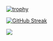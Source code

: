 <!--TROPHY-->
[![trophy](https://github-profile-trophy.vercel.app/?username=Khubayan&theme=darkhub)](https://github.com/Khubayan/github-profile-trophy)
<!--STREAK CARD-->
[![GitHub Streak](http://github-readme-streak-stats.herokuapp.com?user=Khubayan&theme=tokyonight&hide_border=true)](https://git.io/streak-stats)
<!--PROFILE VIEWS-->
![](https://komarev.com/ghpvc/?username=Khubayan&color=green)
